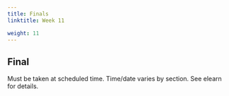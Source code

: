 ```yaml
---
title: Finals
linktitle: Week 11

weight: 11
---
```


## Final

Must be taken at scheduled time. Time/date varies by section. See elearn for details.

